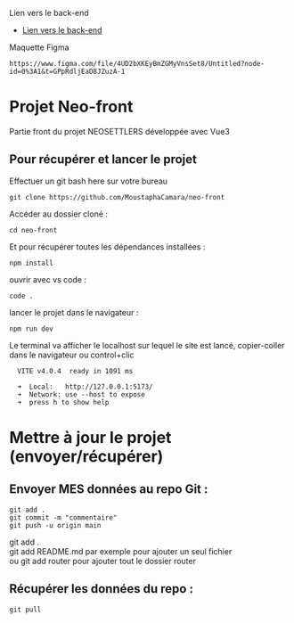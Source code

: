 Lien vers le back-end
- [Lien vers le back-end](https://github.com/SebastienHerbreteau/Neo-back)

Maquette Figma
```
https://www.figma.com/file/4UD2bXKEyBmZGMyVnsSet8/Untitled?node-id=0%3A1&t=GPpRdljEaD8JZuzA-1
```

# Projet Neo-front

Partie front du projet NEOSETTLERS développée avec Vue3

## Pour récupérer et lancer le projet

Effectuer un git bash here sur votre bureau

```
git clone https://github.com/MoustaphaCamara/neo-front
```

Accéder au dossier cloné :

```
cd neo-front
```

Et pour récupérer toutes les dépendances installées :

```
npm install
```

ouvrir avec vs code :

```
code .
```

lancer le projet dans le navigateur :

```
npm run dev
```

Le terminal va afficher le localhost sur lequel le site est lancé, copier-coller dans le navigateur ou control+clic

```
  VITE v4.0.4  ready in 1091 ms

  ➜  Local:   http://127.0.0.1:5173/
  ➜  Network: use --host to expose
  ➜  press h to show help

```

# Mettre à jour le projet (envoyer/récupérer)

## Envoyer MES données au repo Git :

```
git add .
git commit -m "commentaire"
git push -u origin main
```
git add . <br />
git add README.md par exemple pour ajouter un seul fichier <br />
ou git add router pour ajouter tout le dossier router
## Récupérer les données du repo :

```
git pull
```
